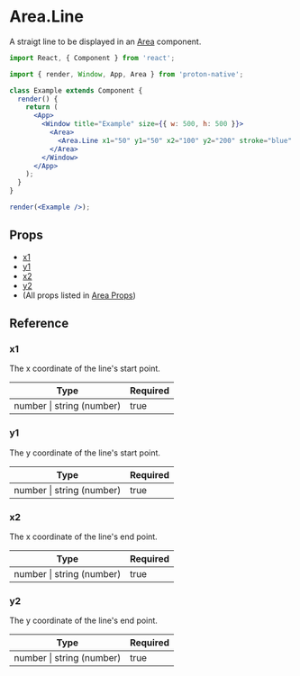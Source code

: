 # Area.Line

A straigt line to be displayed in an [Area](component_APIs/area.md) component.

```jsx
import React, { Component } from 'react';

import { render, Window, App, Area } from 'proton-native';

class Example extends Component {
  render() {
    return (
      <App>
        <Window title="Example" size={{ w: 500, h: 500 }}>
          <Area>
            <Area.Line x1="50" y1="50" x2="100" y2="200" stroke="blue" />
          </Area>
        </Window>
      </App>
    );
  }
}

render(<Example />);
```

## Props

* [x1](#x1)
* [y1](#y1)
* [x2](#x2)
* [y2](#y2)
* (All props listed in [Area Props](component_APIs/area_props.md))

## Reference

### x1

The x coordinate of the line's start point.

| **Type**                      | **Required** |
| ----------------------------- | ------------ |
| number &#x7c; string (number) | true         |

### y1

The y coordinate of the line's start point.

| **Type**                      | **Required** |
| ----------------------------- | ------------ |
| number &#x7c; string (number) | true         |

### x2

The x coordinate of the line's end point.

| **Type**                      | **Required** |
| ----------------------------- | ------------ |
| number &#x7c; string (number) | true         |

### y2

The y coordinate of the line's end point.

| **Type**                      | **Required** |
| ----------------------------- | ------------ |
| number &#x7c; string (number) | true         |
